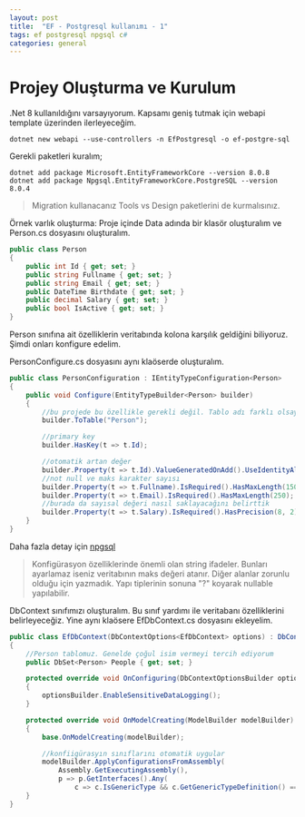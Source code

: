 ```yaml
---
layout: post
title:  "EF - Postgresql kullanımı - 1"
tags: ef postgresql npgsql c#
categories: general
---
```

# Projey Oluşturma ve Kurulum
.Net 8 kullanıldığını varsayıyorum. Kapsamı geniş tutmak için webapi template üzerinden ilerleyeceğim.

``` shell
dotnet new webapi --use-controllers -n EfPostgresql -o ef-postgre-sql
```

Gerekli paketleri kuralım;

``` shell
dotnet add package Microsoft.EntityFrameworkCore --version 8.0.8
dotnet add package Npgsql.EntityFrameworkCore.PostgreSQL --version 8.0.4
```

> Migration kullanacanız Tools vs Design paketlerini de kurmalısınız.

Örnek varlık oluşturma:
Proje içinde Data adında bir klasör oluşturalım ve Person.cs dosyasını oluşturalım.

``` csharp
public class Person
{
    public int Id { get; set; }
    public string Fullname { get; set; }
    public string Email { get; set; }
    public DateTime Birthdate { get; set; }
    public decimal Salary { get; set; }
    public bool IsActive { get; set; }
}
```

Person sınıfına ait özelliklerin veritabında kolona karşılık geldiğini biliyoruz. Şimdi onları konfigure edelim.

PersonConfigure.cs dosyasını aynı klaöserde oluşturalım.

``` csharp
public class PersonConfiguration : IEntityTypeConfiguration<Person>
{
    public void Configure(EntityTypeBuilder<Person> builder)
    {
        //bu projede bu özellikle gerekli değil. Tablo adı farklı olsaydı gerekli olacaktı
        builder.ToTable("Person");

        //primary key
        builder.HasKey(t => t.Id);

        //otomatik artan değer
        builder.Property(t => t.Id).ValueGeneratedOnAdd().UseIdentityAlwaysColumn();
        //not null ve maks karakter sayısı
        builder.Property(t => t.Fullname).IsRequired().HasMaxLength(150);
        builder.Property(t => t.Email).IsRequired().HasMaxLength(250);
        //burada da sayısal değeri nasıl saklayacağını belirttik
        builder.Property(t => t.Salary).IsRequired().HasPrecision(8, 2);
    }
}
```
Daha fazla detay için [npgsql](https://www.npgsql.org/efcore/index.html)

> Konfigürasyon özelliklerinde önemli olan string ifadeler. Bunları ayarlamaz iseniz veritabının maks değeri atanır. Diğer alanlar zorunlu olduğu için yazmadık. Yapı tiplerinin sonuna "?" koyarak nullable yapılabilir.

DbContext sınıfımızı oluşturalım. Bu sınıf yardımı ile veritabanı özelliklerini belirleyeceğiz. Yine aynı klaösere EfDbContext.cs dosyasını ekleyelim.

``` csharp
public class EfDbContext(DbContextOptions<EfDbContext> options) : DbContext(options)
{
    //Person tablomuz. Genelde çoğul isim vermeyi tercih ediyorum
    public DbSet<Person> People { get; set; }

    protected override void OnConfiguring(DbContextOptionsBuilder optionsBuilder)
    {
        optionsBuilder.EnableSensitiveDataLogging();
    }

    protected override void OnModelCreating(ModelBuilder modelBuilder)
    {
        base.OnModelCreating(modelBuilder);

        //konfiigürasyın sınıflarını otomatik uygular
        modelBuilder.ApplyConfigurationsFromAssembly(
            Assembly.GetExecutingAssembly(),
            p => p.GetInterfaces().Any(
                c => c.IsGenericType && c.GetGenericTypeDefinition() == typeof(IEntityTypeConfiguration<>)));
    }
}
```
